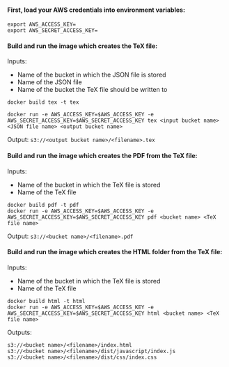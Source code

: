 #### First, load your AWS credentials into environment variables:
```
export AWS_ACCESS_KEY=
export AWS_SECRET_ACCESS_KEY=
```

#### Build and run the image which creates the TeX file:
Inputs:
* Name of the bucket in which the JSON file is stored
* Name of the JSON file
* Name of the bucket the TeX file should be written to
```
docker build tex -t tex

docker run -e AWS_ACCESS_KEY=$AWS_ACCESS_KEY -e AWS_SECRET_ACCESS_KEY=$AWS_SECRET_ACCESS_KEY tex <input bucket name> <JSON file name> <output bucket name> 
```
Output: `s3://<output bucket name>/<filename>.tex`

#### Build and run the image which creates the PDF from the TeX file:
Inputs:
* Name of the bucket in which the TeX file is stored
* Name of the TeX file
```
docker build pdf -t pdf
docker run -e AWS_ACCESS_KEY=$AWS_ACCESS_KEY -e AWS_SECRET_ACCESS_KEY=$AWS_SECRET_ACCESS_KEY pdf <bucket name> <TeX file name>
```
Output: `s3://<bucket name>/<filename>.pdf`

#### Build and run the image which creates the HTML folder from the TeX file:
Inputs:
* Name of the bucket in which the TeX file is stored
* Name of the TeX file
```
docker build html -t html
docker run -e AWS_ACCESS_KEY=$AWS_ACCESS_KEY -e AWS_SECRET_ACCESS_KEY=$AWS_SECRET_ACCESS_KEY html <bucket name> <TeX file name>
```
Outputs: 
```
s3://<bucket name>/<filename>/index.html
s3://<bucket name>/<filename>/dist/javascript/index.js
s3://<bucket name>/<filename>/dist/css/index.css
```



